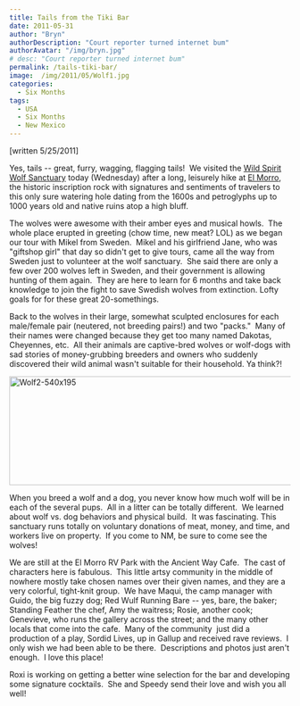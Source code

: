 ```yaml
---
title: Tails from the Tiki Bar
date: 2011-05-31
author: "Bryn"
authorDescription: "Court reporter turned internet bum"
authorAvatar: "/img/bryn.jpg"
# desc: "Court reporter turned internet bum"
permalink: /tails-tiki-bar/
image:  /img/2011/05/Wolf1.jpg
categories:
  - Six Months
tags:
  - USA
  - Six Months
  - New Mexico
---
```

[written 5/25/2011]

Yes, tails -- great, furry, wagging, flagging tails!  We visited the [Wild Spirit Wolf Sanctuary][1] today (Wednesday) after a long, leisurely hike at [El Morro][2], the historic inscription rock with signatures and sentiments of travelers to this only sure watering hole dating from the 1600s and petroglyphs up to 1000 years old and native ruins atop a high bluff.

The wolves were awesome with their amber eyes and musical howls.  The whole place erupted in greeting (chow time, new meat? LOL) as we began our tour with Mikel from Sweden.  Mikel and his girlfriend Jane, who was "giftshop girl" that day so didn't get to give tours, came all the way from Sweden just to volunteer at the wolf sanctuary.  She said there are only a few over 200 wolves left in Sweden, and their government is allowing hunting of them again.  They are here to learn for 6 months and take back knowledge to join the fight to save Swedish wolves from extinction. Lofty goals for for these great 20-somethings.

Back to the wolves in their large, somewhat sculpted enclosures for each male/female pair (neutered, not breeding pairs!) and two "packs."  Many of their names were changed because they get too many named Dakotas, Cheyennes, etc.  All their animals are captive-bred wolves or wolf-dogs with sad stories of money-grubbing breeders and owners who suddenly discovered their wild animal wasn't suitable for their household. Ya think?!

[<img class="alignnone size-full wp-image-2952" src="https://50.22.11.21/~dixonbui/vagabondians.com/wp-content/uploads/2011/05/Wolf2.jpg" alt="Wolf2-540x195" width="540" height="195" />][3]

When you breed a wolf and a dog, you never know how much wolf will be in each of the several pups.  All in a litter can be totally different.  We learned about wolf vs. dog behaviors and physical build.  It was fascinating. This sanctuary runs totally on voluntary donations of meat, money, and time, and workers live on property.  If you come to NM, be sure to come see the wolves!

We are still at the El Morro RV Park with the Ancient Way Cafe.  The cast of characters here is fabulous.  This little artsy community in the middle of nowhere mostly take chosen names over their given names, and they are a very colorful, tight-knit group.  We have Maqui, the camp manager with Guido, the big fuzzy dog; Red Wulf Running Bare -- yes, bare, the baker; Standing Feather the chef, Amy the waitress; Rosie, another cook; Genevieve, who runs the gallery across the street; and the many other locals that come into the cafe.  Many of the community  just did a production of a play, Sordid Lives, up in Gallup and received rave reviews.  I only wish we had been able to be there.  Descriptions and photos just aren't enough.  I love this place!

Roxi is working on getting a better wine selection for the bar and developing some signature cocktails.  She and Speedy send their love and wish you all well!

&nbsp;

 [1]: https://www.wildspiritwolfsanctuary.org/index.php
 [2]: https://www.nps.gov/elmo/index.htm
 [3]: https://50.22.11.21/~dixonbui/vagabondians.com/wp-content/uploads/2011/05/Wolf2.jpg
